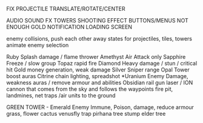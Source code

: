 FIX PROJECTILE TRANSLATE/ROTATE/CENTER

AUDIO SOUND FX
TOWERS SHOOTING EFFECT
BUTTONS/MENUS
NOT ENOUGH GOLD NOTIFICATION
LOADING SCREEN

enemy collisions, push each other away
states for projectiles, tiles, towers
animate enemy selection

Ruby		Splash damage / flame thrower
Amethyst  	Air Attack only
Sapphire	Freeze / slow group 
Topaz 		rapid fire
Diamond		Heavy damage / stun / critical hit 
Gold 		money generation, weak damage
Silver		Sniper range
Opal		Tower boost auras
Citrine     chain lighting, spreadshot
*Uranium	Enemy Damage, weakness auras / remove armour and abilities
Obsidian	rail gun laser / ION cannon that comes from the sky and follows the waypoints
fire pit, landmines, net traps /air units to the ground



GREEN TOWER - Emerald Enemy Immune, Poison, damage, reduce armour
grass,
flower
cactus
venusfly trap
pirhana
tree stump
elder tree